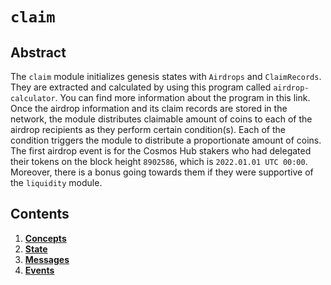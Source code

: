 <!-- order: 0 title: Overview parent: title: "claim" -->

# `claim`

## Abstract

The `claim` module initializes genesis states with `Airdrops` and `ClaimRecords`. They are extracted and calculated by using this program called `airdrop-calculator`. You can find more information about the program in this link. Once the airdrop information and its claim records are stored in the network, the module distributes claimable amount of coins to each of the airdrop recipients as they perform certain condition(s). Each of the condition triggers the module to distribute a proportionate amount of coins. The first airdrop event is for the Cosmos Hub stakers who had delegated their tokens on the block height `8902586`, which is `2022.01.01 UTC 00:00`. Moreover, there is a bonus going towards them if they were supportive of the `liquidity` module. 

## Contents

1. **[Concepts](01_concepts.md)**
2. **[State](02_state.md)**
3. **[Messages](03_messages.md)**
4. **[Events](04_events.md)**
